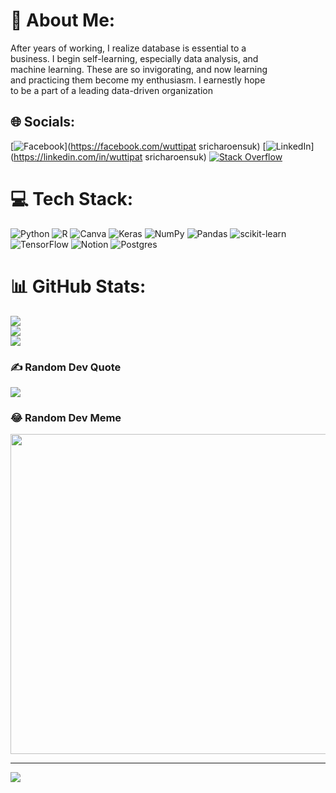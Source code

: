 # 💫 About Me:
After years of working, I realize database is essential to a<br>business. I begin self-learning, especially data analysis, and<br>machine learning. These are so invigorating, and now learning<br>and practicing them become my enthusiasm. I earnestly hope<br>to be a part of a leading data-driven organization


## 🌐 Socials:
[![Facebook](https://img.shields.io/badge/Facebook-%231877F2.svg?logo=Facebook&logoColor=white)](https://facebook.com/wuttipat sricharoensuk) [![LinkedIn](https://img.shields.io/badge/LinkedIn-%230077B5.svg?logo=linkedin&logoColor=white)](https://linkedin.com/in/wuttipat sricharoensuk) [![Stack Overflow](https://img.shields.io/badge/-Stackoverflow-FE7A16?logo=stack-overflow&logoColor=white)](https://stackoverflow.com/users/swuttipat) 

# 💻 Tech Stack:
![Python](https://img.shields.io/badge/python-3670A0?style=for-the-badge&logo=python&logoColor=ffdd54) ![R](https://img.shields.io/badge/r-%23276DC3.svg?style=for-the-badge&logo=r&logoColor=white) ![Canva](https://img.shields.io/badge/Canva-%2300C4CC.svg?style=for-the-badge&logo=Canva&logoColor=white) ![Keras](https://img.shields.io/badge/Keras-%23D00000.svg?style=for-the-badge&logo=Keras&logoColor=white) ![NumPy](https://img.shields.io/badge/numpy-%23013243.svg?style=for-the-badge&logo=numpy&logoColor=white) ![Pandas](https://img.shields.io/badge/pandas-%23150458.svg?style=for-the-badge&logo=pandas&logoColor=white) ![scikit-learn](https://img.shields.io/badge/scikit--learn-%23F7931E.svg?style=for-the-badge&logo=scikit-learn&logoColor=white) ![TensorFlow](https://img.shields.io/badge/TensorFlow-%23FF6F00.svg?style=for-the-badge&logo=TensorFlow&logoColor=white) ![Notion](https://img.shields.io/badge/Notion-%23000000.svg?style=for-the-badge&logo=notion&logoColor=white) ![Postgres](https://img.shields.io/badge/postgres-%23316192.svg?style=for-the-badge&logo=postgresql&logoColor=white)
# 📊 GitHub Stats:
![](https://github-readme-stats.vercel.app/api?username=swuttipat&theme=default&hide_border=false&include_all_commits=false&count_private=false)<br/>
![](https://github-readme-streak-stats.herokuapp.com/?user=swuttipat&theme=default&hide_border=false)<br/>
![](https://github-readme-stats.vercel.app/api/top-langs/?username=swuttipat&theme=default&hide_border=false&include_all_commits=false&count_private=false&layout=compact)

### ✍️ Random Dev Quote
![](https://quotes-github-readme.vercel.app/api?type=horizontal&theme=radical)

### 😂 Random Dev Meme
<img src="https://random-memer.herokuapp.com/" width="512px"/>

---
[![](https://visitcount.itsvg.in/api?id=swuttipat&icon=0&color=0)](https://visitcount.itsvg.in)

<!-- Proudly created with GPRM ( https://gprm.itsvg.in ) -->
